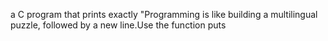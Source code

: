  a C program that prints exactly "Programming is like building a multilingual puzzle, followed by a new line.Use the function puts
